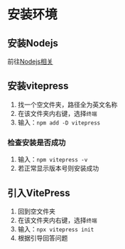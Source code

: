 # 安装环境

## 安装Nodejs

前往[Nodejs相关](/Nodejs相关/安装Nodejs.md)

## 安装vitepress

1. 找一个空文件夹，路径全为英文名称
2. 在该文件夹内右键，选择```终端```
3. 输入：```npm add -D vitepress```

### 检查安装是否成功

1. 输入：```npm vitepress -v```
2. 若正常显示版本号则安装成功

## 引入VitePress

1. 回到空文件夹
2. 在该文件夹内右键，选择```终端```
3. 输入：```npx vitepress init```
4. 根据引导回答问题